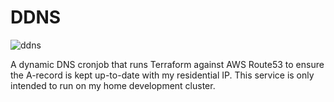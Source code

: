 # DDNS

![ddns](https://cronitor.io/badges/x0kIMl/production/YBAdKB6dH0ym55CwxzsKFn5T0jM.svg)

A dynamic DNS cronjob that runs Terraform against AWS Route53 to ensure the A-record is kept up-to-date with my residential IP.
This service is only intended to run on my home development cluster.